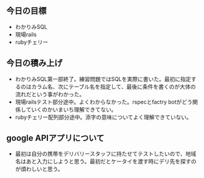 ## 今日の目標
- わかりみSQL
- 現場rails
- rubyチェリー

## 今日の積み上げ
- わかりみSQL第一部終了。練習問題ではSQLを実際に書いた。最初に指定するのはカラム名、次にテーブル名を指定して、最後に条件を書くのが大体の流れだという事がわかった。
- 現場railsテスト部分途中。よくわからなかった。rspecとfactry botがどう関係していくのかいまいち理解できてない。
- rubyチェリー配列部分途中。添字の意味についてよく理解できていない。

## google APIアプリについて
- 最初は自分の携帯をデリバリースタッフに持たせてテストしたいので、地域名はあと入力にしようと思う。最初だとケータイを渡す時にデリ先を探すのが煩わしいと思う。